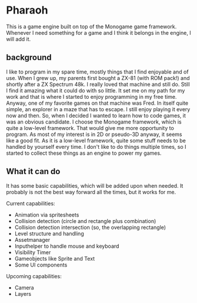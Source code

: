# Pharaoh

This is a game engine built on top of the Monogame game framework. Whenever I need something for a game and I think it belongs in the engine, I will add it.

## background
I like to program in my spare time, mostly things that I find enjoyable and of use. When I grew up, my parents first bought a ZX-81 (with ROM pack!) and shortly after a ZX Spectrum 48k. I really loved that machine and still do. Still I find it amazing what it could do with so little. It set me on my path for my work and that is where I started to enjoy programming in my free time.
Anyway, one of my favorite games on that machine was Fred. In itself quite simple, an explorer in a maze that has to escape. I still enjoy playing it every now and then. So, when I decided I wanted to learn how to code games, it was an obvious candidate. I choose the Monogame framework, which is quite a low-level framework. That would give me more opportunity to program. As most of my interest is in 2D or pseudo-3D anyway, it seems like a good fit.
As it is a low-level framework, quite some stuff needs to be handled by yourself every time. I don't like to do things multiple times, so I started to collect these things as an engine to power my games.

## What it can do
It has some basic capabilities, which will be added upon when needed. It probably is not the best way forward all the times, but it works for me.

Current capabilities:
- Animation via spritesheets
- Collision detection (circle and rectangle plus combination)
- Collision detection intersection (so, the overlapping rectangle)
- Level structure and handling
- Assetmanager
- Inputhelper to handle mouse and keyboard
- Visibility Timer
- Gameobjects like Sprite and Text
- Some UI components

Upcoming capabilities:
- Camera
- Layers


